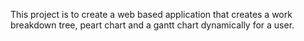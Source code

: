 This project is to create a web based application that creates a work breakdown tree, peart chart and a gantt chart dynamically for a user.